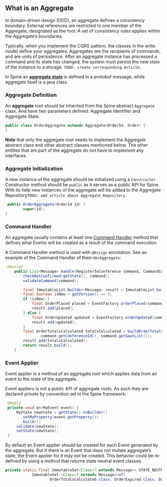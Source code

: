 ## What is an Aggregate

In domain-driven design (DDD), an aggregate defines a consistency boundary. External references are restricted to one member of the Aggregate, designated as the root. A set of consistency rules applies within the Aggregate’s boundaries.

Typically, when you implement the CQRS pattern, the classes in the write model define your aggregates. Aggregates are the recipients of commands, and are units of persistence. After an aggregate instance has processed a command and its state has changed, the system must persist the new state of the instance to a storage. `TODO: create corresponding Article`.

In Spine an [**aggregate state**](../biz-model/aggregate-states.md) is defined in a protobuf message, while aggregate itself is a java class. 

### Aggregate Definition

An **aggregate** root should be inherited from the Spine abstract `Aggregate` class. And have two parameters defined: Aggregate Identifier and  Aggregate State.

```java
public class OrderAggregate extends Aggregate<OrderId, Order> {
}
```
**Note** that only the aggregate root needs to implement the Aggregate abstract class and other abstract classes mentioned below. The other entities that are part of the aggregate do not have to implement any interfaces.

### Aggregate Initialization
A new instance of the aggregate should be initialized using a `Constructor`. Constructor method should be `public` as it serves as a public API for Spine. With its help new instances of the aggregate will be added to the Aggregate Repository`TODO: add article about Aggregate Repository`. 
```java
 public OrderAggregate(OrderId id) {
        super(id);
}
```

### Command Handler
An aggregate usually contains at least one [Command Handler](./command-handler.md) method that defines what Events will be created as a result of the command execution. 

A Command Handler method is used with `@Assign` annotation. See an example of the Command Handler of the`OrderAggregate`:

```java
 @Assign
    public List<Message> handle(RegisterToConference command, CommandContext context) {
        checkNotConfirmed(getState(), command);
        validateCommand(command);

        final ImmutableList.Builder<Message> result = ImmutableList.builder();
        final boolean isNew = getVersion() == 0;
        if (isNew) {
            final OrderPlaced placed = EventFactory.orderPlaced(command);
            result.add(placed);
        } else {
            final OrderUpdated updated = EventFactory.orderUpdated(command);
            result.add(updated);
        }
        final OrderTotalsCalculated totalsCalculated = buildOrderTotalsCalculated(command.getOrderId(),
                command.getConferenceId(), command.getSeatList());
        result.add(totalsCalculated);
        return result.build();
    }
```
### Event Applier
Event applier is a method of an aggregate root which applies data from an event to the state of the aggregate.

Event appliers is not a public API of aggregate roots. As such they are declared private by convention set in the Spine framework:

``````java
 @Apply
 private void on(MyEvent event) {
     MyState newState = getState().toBuilder()
       .setMyProperty(event.getProperty())
       .build();
     validate(newState);
     setState(newState);
 }
``````
By default an Event applier should be created for each Event generated by the aggregate. But if there is an Event that does not mutate aggregate’s state, the Event applier for it may not be created. 
This behavior could be re-defined by using a method that returns state neutral event classes. 
```java
private static final ImmutableSet<Class<? extends Message>> STATE_NEUTRAL_EVENT_CLASSES =
            ImmutableSet.<Class<? extends Message>>of(
                    OrderTotalsCalculated.class, OrderExpired.class, OrderRegistrantAssigned.class);
```